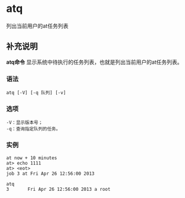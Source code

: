 atq
===

列出当前用户的at任务列表

## 补充说明

**atq命令** 显示系统中待执行的任务列表，也就是列出当前用户的at任务列表。

###  语法

```
atq [-V] [-q 队列] [-v]
```

###  选项

```
-V：显示版本号；
-q：查询指定队列的任务。
```

###  实例

```
at now + 10 minutes
at> echo 1111
at> <eot>
job 3 at Fri Apr 26 12:56:00 2013

atq
3       Fri Apr 26 12:56:00 2013 a root
```


<!-- Linux命令行搜索引擎：https://jaywcjlove.github.io/linux-command/ -->
